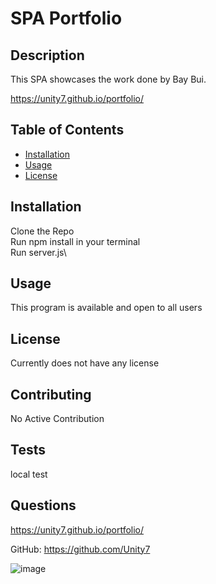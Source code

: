# SPA Portfolio

## Description

This SPA showcases the work done by Bay Bui.

https://unity7.github.io/portfolio/

## Table of Contents

- [Installation](#installation)
- [Usage](#usage)
- [License](#license)

## Installation

Clone the Repo\
Run npm install in your terminal\
Run server.js\

## Usage

This program is available and open to all users

## License

Currently does not have any license

## Contributing

No Active Contribution

## Tests

local test

## Questions

https://unity7.github.io/portfolio/

GitHub: https://github.com/Unity7

![image](https://user-images.githubusercontent.com/44449168/124340935-bd5f7500-db6d-11eb-9481-e2dcebafd3eb.png)
